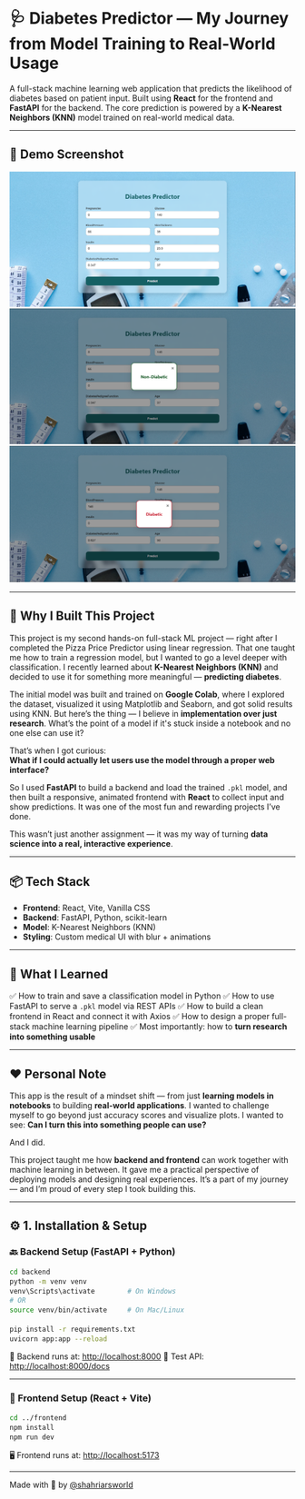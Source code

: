
# 🩺 Diabetes Predictor — My Journey from Model Training to Real-World Usage

A full-stack machine learning web application that predicts the likelihood of diabetes based on patient input. Built using **React** for the frontend and **FastAPI** for the backend. The core prediction is powered by a **K-Nearest Neighbors (KNN)** model trained on real-world medical data.

---

## 📸 Demo Screenshot

![App Screenshot2](./screenshot1.png)
![App Screenshot2](./screenshot2.png)
![App Screenshot3](./screenshot3.png)

---

## 🧠 Why I Built This Project

This project is my second hands-on full-stack ML project — right after I completed the Pizza Price Predictor using linear regression. That one taught me how to train a regression model, but I wanted to go a level deeper with classification. I recently learned about **K-Nearest Neighbors (KNN)** and decided to use it for something more meaningful — **predicting diabetes**.

The initial model was built and trained on **Google Colab**, where I explored the dataset, visualized it using Matplotlib and Seaborn, and got solid results using KNN. But here’s the thing — I believe in **implementation over just research**. What’s the point of a model if it's stuck inside a notebook and no one else can use it?

That’s when I got curious:  
**What if I could actually let users use the model through a proper web interface?**

So I used **FastAPI** to build a backend and load the trained `.pkl` model, and then built a responsive, animated frontend with **React** to collect input and show predictions. It was one of the most fun and rewarding projects I’ve done.

This wasn’t just another assignment — it was my way of turning **data science into a real, interactive experience**.

---

## 📦 Tech Stack

* **Frontend**: React, Vite, Vanilla CSS
* **Backend**: FastAPI, Python, scikit-learn
* **Model**: K-Nearest Neighbors (KNN)
* **Styling**: Custom medical UI with blur + animations

---

## 🧠 What I Learned

✅ How to train and save a classification model in Python
✅ How to use FastAPI to serve a `.pkl` model via REST APIs
✅ How to build a clean frontend in React and connect it with Axios
✅ How to design a proper full-stack machine learning pipeline
✅ Most importantly: how to **turn research into something usable**

---

## ❤️ Personal Note

This app is the result of a mindset shift — from just **learning models in notebooks** to building **real-world applications**. I wanted to challenge myself to go beyond just accuracy scores and visualize plots. I wanted to see: **Can I turn this into something people can use?**

And I did.

This project taught me how **backend and frontend** can work together with machine learning in between. It gave me a practical perspective of deploying models and designing real experiences. It’s a part of my journey — and I’m proud of every step I took building this.

---

## ⚙️ 1. Installation & Setup

### 🔙 Backend Setup (FastAPI + Python)

```bash
cd backend
python -m venv venv
venv\Scripts\activate        # On Windows
# OR
source venv/bin/activate     # On Mac/Linux

pip install -r requirements.txt
uvicorn app:app --reload
````

🔗 Backend runs at: [http://localhost:8000](http://localhost:8000)
🧪 Test API: [http://localhost:8000/docs](http://localhost:8000/docs)

---

### 🎨 Frontend Setup (React + Vite)

```bash
cd ../frontend
npm install
npm run dev
```

🖥️ Frontend runs at: [http://localhost:5173](http://localhost:5173)

---


Made with 💙 by [@shahriarsworld](https://github.com/shahriarsworld)


